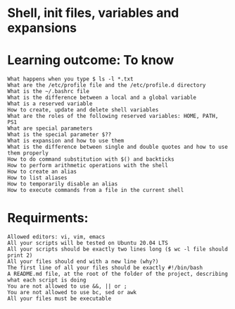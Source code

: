 # Shell, init files, variables and expansions
  # Learning outcome: To know
    What happens when you type $ ls -l *.txt
    What are the /etc/profile file and the /etc/profile.d directory
    What is the ~/.bashrc file
    What is the difference between a local and a global variable
    What is a reserved variable
    How to create, update and delete shell variables
    What are the roles of the following reserved variables: HOME, PATH, PS1
    What are special parameters
    What is the special parameter $??
    What is expansion and how to use them
    What is the difference between single and double quotes and how to use them properly
    How to do command substitution with $() and backticks
    How to perform arithmetic operations with the shell
    How to create an alias
    How to list aliases
    How to temporarily disable an alias
    How to execute commands from a file in the current shell

  # Requirments:
    Allowed editors: vi, vim, emacs
    All your scripts will be tested on Ubuntu 20.04 LTS
    All your scripts should be exactly two lines long ($ wc -l file should print 2)
    All your files should end with a new line (why?)
    The first line of all your files should be exactly #!/bin/bash
    A README.md file, at the root of the folder of the project, describing what each script is doing
    You are not allowed to use &&, || or ;
    You are not allowed to use bc, sed or awk
    All your files must be executable
